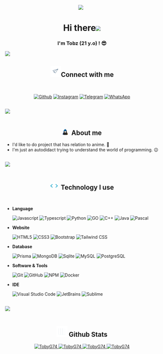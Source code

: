 <p align='center'><a href="https://github.com/TobyG74"><img height="200" src="https://avatars.githubusercontent.com/u/32604979?v=4"></a>&nbsp;&nbsp;</p>

<h1 align="center"><b>Hi there</b><img src="https://media.giphy.com/media/hvRJCLFzcasrR4ia7z/giphy.gif" width="35"></h1>

<h3 align="center">I'm <b>Tobz</b> (21 y.o) ! 😎</h3>

<img src="https://user-images.githubusercontent.com/73097560/115834477-dbab4500-a447-11eb-908a-139a6edaec5c.gif"><br>

<h2 align="center"><img src="assets/contact_me.gif" width="35px"/><b>Connect with me</b></h2>
   
<br>
<br>

<div align="center">
   <a href="https://www.linkedin.com/in/tobi-saputra-4b282930b" target="_blank"><img src="https://img.shields.io/badge/LinkedIn-0077B5?style=for-the-badge&logo=linkedin&logoColor=white" alt="Github"/></a>
   <a href="https://instagram.com/ini.tobz" target="_blank"><img src="https://img.shields.io/badge/instagram-%2397169e.svg?style=for-the-badge&logo=instagram&logoColor=white" alt="Instagram"/></a>
   <a href="https://t.me/@itztobz" target="_blank"><img src="https://img.shields.io/badge/telegram-%23184ccc.svg?style=for-the-badge&logo=telegram&logoColor=white" alt="Telegram"/></a>
   <a href="https://wa.me/6281311850715" target="_blank"><img src="https://img.shields.io/badge/whatsapp-%2317ad1e.svg?style=for-the-badge&logo=whatsapp&logoColor=white" alt="WhatsApp"/></a>
  </div>

<br><img src="https://user-images.githubusercontent.com/73097560/115834477-dbab4500-a447-11eb-908a-139a6edaec5c.gif"><br><br>

<h2 align="center"><img src="assets/about_me.gif" width="20px">&nbsp;&nbsp;<b>About me</b></h2>

- I'd like to do project that has relation to anime. 👻
- I'm just an autodidact trying to understand the world of programming. 😉

<br><img src="https://user-images.githubusercontent.com/73097560/115834477-dbab4500-a447-11eb-908a-139a6edaec5c.gif"><br><br>

<h2 align="center"><img src="assets/skills.gif" width="25px">&nbsp;&nbsp;<b>Technology I use</b></h2>

<br>

- **Language**

   ![Javascript](https://img.shields.io/badge/JavaScript-323330?style=for-the-badge&logo=javascript&logoColor=F7DF1E)
   ![Typescript](https://img.shields.io/badge/Typescript-ffffff?style=for-the-badge&logo=typescript&logoColor=1C88D1)
   ![Python](https://img.shields.io/badge/Python-FFD43B?style=for-the-badge&logo=python&logoColor=blue)
   ![GO](https://img.shields.io/badge/Go-00ADD8?style=for-the-badge&logo=go&logoColor=white)
   ![C++](https://img.shields.io/badge/C++-00599C?style=for-the-badge&logo=cplusplus&logoColor=white)
   ![Java](https://img.shields.io/badge/Java-ffffff?style=for-the-badge&logo=openjdk&logoColor=red)
   ![Pascal](https://img.shields.io/badge/Pascal-FFD43B?style=for-the-badge&logo=pascal&logoColor=blue)

- **Website**

   ![HTML5](https://img.shields.io/badge/HTML5-E34F26?style=for-the-badge&logo=html5&logoColor=white)
   ![CSS3](https://img.shields.io/badge/CSS3-1572B6?style=for-the-badge&logo=css3&logoColor=white)
   ![Bootstrap](https://img.shields.io/badge/Bootstrap-563D7C?style=for-the-badge&logo=bootstrap&logoColor=white)
   ![Tailwind CSS](https://img.shields.io/badge/Tailwind%20CSS-22D3EE?style=for-the-badge&logo=tailwindcss&logoColor=white)

- **Database**

   ![Prisma](https://img.shields.io/badge/Prisma-0b0045?style=for-the-badge&logo=prisma&logoColor=white)
   ![MongoDB](https://img.shields.io/badge/MongoDB-2e2d2b?style=for-the-badge&logo=mongodb&logoColor=green)
   ![Sqlite](https://img.shields.io/badge/SQlite-65b2de?style=for-the-badge&logo=sqlite&logoColor=blue)
   ![MySQL](https://img.shields.io/badge/MySQL-ffffff?style=for-the-badge&logo=mysql&logoColor=yellow)
   ![PostgreSQL](https://img.shields.io/badge/PostgreSQL-E5D32D?style=for-the-badge&logo=postgresql&logoColor=blue)

- **Software & Tools**

   ![Git](https://img.shields.io/badge/git-F6F6F6.svg?style=for-the-badge&logo=git&logoColor=orange)
   ![GitHub](https://img.shields.io/badge/GitHub-020202.svg?style=for-the-badge&logo=github&logoColor=white)
   ![NPM](https://img.shields.io/badge/NPM-FFFFFF.svg?style=for-the-badge&logo=npm&logoColor=red)
   ![Docker](https://img.shields.io/badge/Docker-FFFFFF.svg?style=for-the-badge&logo=docker&logoColor=blue)

- **IDE**

   ![Visual Studio Code](https://img.shields.io/badge/Visual%20Studio%20Code-0078D7.svg?style=for-the-badge&logo=visual-studio-code&logoColor=white)
   ![JetBrains](https://img.shields.io/badge/JetBrains-FFA500.svg?style=for-the-badge&logo=jetbrains&logoColor=white)
   ![Sublime](https://img.shields.io/badge/Sublime-202124.svg?style=for-the-badge&logo=sublime-text&logoColor=orange)


<br><img src="https://user-images.githubusercontent.com/73097560/115834477-dbab4500-a447-11eb-908a-139a6edaec5c.gif"><br><br>

<h2 align="center"><img src="assets/stats.gif" width="35px"/><b> Github Stats </b></h2>

<div align="center">
   <a href="https://github.com/TobyG74/">
     <img src="https://github-readme-stats.vercel.app/api?username=TobyG74&&include_all_commits=true&count_private=true&show_icons=true&theme=synthwave&hide_border=true" width="450" alt="TobyG74"/>
     <img src="https://github-readme-streak-stats.herokuapp.com/?user=TobyG74&theme=synthwave&hide_border=true&date_format=j%20M[%20Y]" width="450" alt="TobyG74"/>
     <img src="https://github-readme-stats.vercel.app/api/top-langs/?username=TobyG74&layout=compact&theme=synthwave" width="450"  alt="TobyG74"/>
     <img src="https://github-profile-trophy.vercel.app/?username=TobyG74&title=MultipleLang,Stars,Followers,Issues,Commits,Puller&row=2&column=3&layout=compact&theme=synthwave&no-frame=true&no-bg=true" width="450" alt="TobyG74"/>
   </a>
</div>
